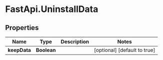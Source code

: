 # FastApi.UninstallData

## Properties

Name | Type | Description | Notes
------------ | ------------- | ------------- | -------------
**keepData** | **Boolean** |  | [optional] [default to true]


